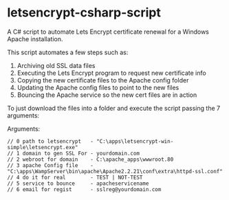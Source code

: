 # letsencrypt-csharp-script
A C# script to automate Lets Encrypt certificate renewal for a Windows Apache installation.

This script automates a few steps such as:
 1) Archiving old SSL data files
 2) Executing the Lets Encrypt program to request new certificate info
 3) Copying the new certificate files to the Apache config folder
 4) Updating the Apache config files to point to the new files
 5) Bouncing the Apache service so the new cert files are in action
 
 To just download the files into a folder and execute the script passing the 7 arguments:
 
 Arguments:  
 ```
 // 0 path to letsencrypt   - "C:\apps\letsencrypt-win-simple\letsencrypt.exe"  
 // 1 domain to gen SSL For - yourdomain.com  
 // 2 webroot for domain    - C:\apache_apps\wwwroot.80  
 // 3 apache Config file    - "C:\apps\WampServer\bin\apache\Apache2.2.21\conf\extra\httpd-ssl.conf"  
 // 4 do it for real        - TEST | NOT-TEST  
 // 5 service to bounce     - apacheservicename  
 // 6 email for regist      - sslreg@yourdomain.com  
```
